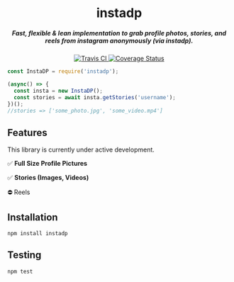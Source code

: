 <h1 align="center">instadp</h1>
<h5 align="center">Fast, flexible & lean implementation to grab profile photos, stories, and reels from instagram <i>anonymously</i> (via instadp).</h5>
<div align="center">
  <a href="http://travis-ci.org/cameronh/instadp">
    <img src="https://travis-ci.org/cameronh/instadp.svg?branch=master" alt="Travis CI" />
  </a>
  <a href='https://coveralls.io/github/cameronh/instadp?branch=master'>
    <img src='https://coveralls.io/repos/github/cameronh/instadp/badge.svg?branch=master&dummy=unused' alt='Coverage Status' />
  </a>
</div>


```js
const InstaDP = require('instadp');

(async() => {
  const insta = new InstaDP();
  const stories = await insta.getStories('username');
})();
//stories => ['some_photo.jpg', 'some_video.mp4']
```

## Features

This library is currently under active development.

✅ <b>Full Size Profile Pictures</b>

✅ <b>Stories (Images, Videos)</b>

⛔️ Reels


## Installation
`npm install instadp`

## Testing
`npm test`
